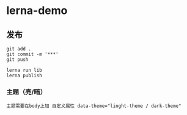 # lerna-demo
## 发布
```
git add . 
git commit -m '***'
git push 

lerna run lib
lerna publish 
```

### 主题（亮/暗）
```
主题需要在body上加 自定义属性 data-theme="linght-theme / dark-theme"
```

